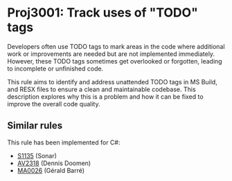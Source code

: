 # Proj3001: Track uses of "TODO" tags
Developers often use TODO tags to mark areas in the code where additional work
or improvements are needed but are not implemented immediately. However, these
TODO tags sometimes get overlooked or forgotten, leading to incomplete or
unfinished code.

This rule aims to identify and address unattended TODO tags in MS Build, and
RESX files to ensure a clean and maintainable codebase. This description
explores why this is a problem and how it can be fixed to improve the overall
code quality.

## Similar rules
This rule has been implemented for C#:
* [S1135](https://rules.sonarsource.com/csharp/RSPEC-1135) (Sonar)
* [AV2318](https://github.com/dennisdoomen/CSharpGuidelines/blob/5.7.0/_rules/2318.md) (Dennis Doomen)
* [MA0026](https://github.com/meziantou/Meziantou.Analyzer/blob/main/docs/Rules/MA0026.md) (Gérald Barré)
